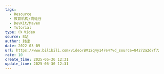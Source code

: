 ```yaml
---
tags:
  - Resource
  - 教育机构/尚硅谷
  - DevKit/Maven
  - Tutorial
type: 📺 Video
source: B站
author: 封捷
date: 2022-03-09
url: https://www.bilibili.com/video/BV12q4y147e4?vd_source=84272a2d7f72158b38778819be5bc6ad&spm_id_from=333.788.videopod.episodes
rate: 10
create_time: 2025-06-30 12:31
update_time: 2025-06-30 12:31
---
```


